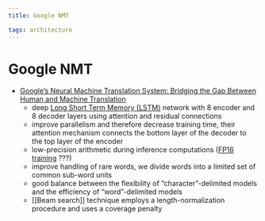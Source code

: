 ```yaml
---
title: Google NMT

tags: architecture 
---
```


# Google NMT
- [Google’s Neural Machine Translation System: Bridging the Gap Between Human and Machine Translation](https://arxiv.org/abs/1609.08144)
	- deep [Long Short Term Memory (LSTM)](Long%20Short%20Term%20Memory%20(LSTM).md) network with 8 encoder and 8 decoder layers using attention and residual connections
	- improve parallelism and therefore decrease training time, their attention mechanism connects the bottom layer of the decoder to the top layer of the encoder
	- low-precision arithmetic during inference computations ([FP16 training](FP16%20training.md) ???)
	- improve handling of rare words, we divide words into a limited set of common sub-word units
	- good balance between the flexibility of “character”-delimited models and the efficiency of “word”-delimited models
	- [[Beam search]] technique employs a length-normalization procedure and uses a coverage penalty




































